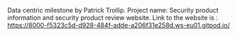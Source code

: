 Data centric milestone by Patrick Trollip.
Project name: Security product information and security product review website.
Link to the website is : https://8000-f5323c5d-d928-484f-adde-a206f31e258d.ws-eu01.gitpod.io/